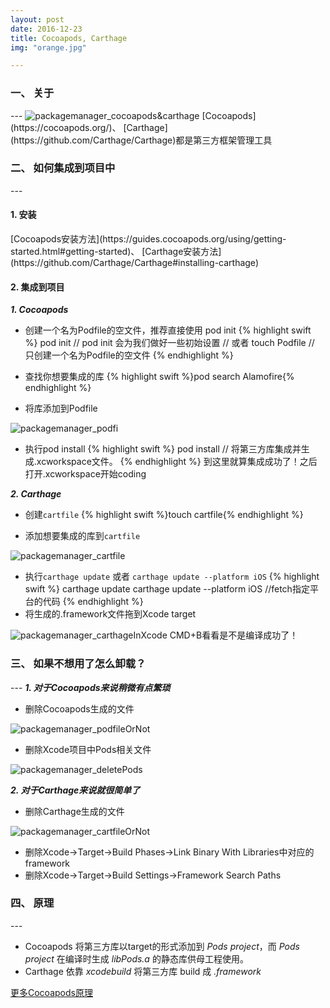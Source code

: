```yaml
---
layout: post
date: 2016-12-23
title: Cocoapods, Carthage
img: "orange.jpg"

---
```


<h3>一、 关于</h3>
---
<img class="alignnone size-full wp-image-35" src="http://ogkg37m8j.bkt.clouddn.com/image/packagemanager/cocoapods&carthage.jpg" alt="packagemanager_cocoapods&carthage"/>
[Cocoapods](https://cocoapods.org/)、 [Carthage](https://github.com/Carthage/Carthage)都是第三方框架管理工具

<h3>二、 如何集成到项目中</h3>
---
<h4>1. 安装</h4>
[Cocoapods安装方法](https://guides.cocoapods.org/using/getting-started.html#getting-started)、
[Carthage安装方法](https://github.com/Carthage/Carthage#installing-carthage)

<h4>2. 集成到项目</h4>

<em><strong> 1. Cocoapods </strong></em>

* 创建一个名为Podfile的空文件，推荐直接使用 pod init
{% highlight swift %}
pod init // pod init 会为我们做好一些初始设置
// 或者
touch Podfile // 只创建一个名为Podfile的空文件
{% endhighlight %}

* 查找你想要集成的库
{% highlight swift %}pod search Alamofire{% endhighlight %}

* 将库添加到Podfile

<img class="alignnone size-full wp-image-35" src="http://ogkg37m8j.bkt.clouddn.com/image/packagemanager/podfi.jpg" alt="packagemanager_podfi"/>

* 执行pod install
{% highlight swift %}
pod install // 将第三方库集成并生成.xcworkspace文件。
{% endhighlight %}
到这里就算集成成功了！之后打开.xcworkspace开始coding

<em><strong> 2. Carthage </strong></em>

* 创建`cartfile`
{% highlight swift %}touch cartfile{% endhighlight %}

* 添加想要集成的库到`cartfile`

<img class="alignnone size-full wp-image-35" src="http://ogkg37m8j.bkt.clouddn.com/image/packagemanager/cartfile.jpg" alt="packagemanager_cartfile"/>

* 执行`carthage update` 或者 `carthage update --platform iOS`
{% highlight swift %}
carthage update
carthage update --platform iOS //fetch指定平台的代码
{% endhighlight %}
* 将生成的.framework文件拖到Xcode target

<img class="alignnone size-full wp-image-35" src="http://ogkg37m8j.bkt.clouddn.com/image/packagemanager/carthageInXcode.jpg" alt="packagemanager_carthageInXcode"/>
CMD+B看看是不是编译成功了！

<h3>三、 如果不想用了怎么卸载？</h3>
---
<em><strong> 1. 对于Cocoapods来说稍微有点繁琐 </strong></em>

* 删除Cocoapods生成的文件

<img class="alignnone size-full wp-image-35" src="http://ogkg37m8j.bkt.clouddn.com/image/packagemanager/podfileOrNot.jpg" alt="packagemanager_podfileOrNot"/>

* 删除Xcode项目中Pods相关文件

<img class="alignnone size-full wp-image-35" src="http://ogkg37m8j.bkt.clouddn.com/image/packagemanager/deletePods.jpg" alt="packagemanager_deletePods"/>

<em><strong> 2. 对于Carthage来说就很简单了 </strong></em>

* 删除Carthage生成的文件

<img class="alignnone size-full wp-image-35" src="http://ogkg37m8j.bkt.clouddn.com/image/packagemanager/cartfileOrNot.jpg" alt="packagemanager_cartfileOrNot"/>

* 删除Xcode->Target->Build Phases->Link Binary With Libraries中对应的framework
* 删除Xcode->Target->Build Settings->Framework Search Paths

<h3>四、 原理</h3>
---

*  Cocoapods 将第三方库以target的形式添加到 *Pods project*，而 *Pods project* 在编译时生成 *libPods.a* 的静态库供母工程使用。
*  Carthage 依靠 *xcodebuild* 将第三方库 build 成 *.framework*

[更多Cocoapods原理](https://www.objccn.io/issue-6-4/)
